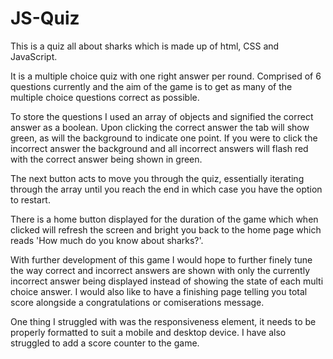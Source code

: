 # JS-Quiz

This is a quiz all about sharks which is made up of html, CSS and JavaScript.

It is a multiple choice quiz with one right answer per round. Comprised of 6 questions currently and the aim of the game is to get as many of the multiple choice questions correct as possible.

To store the questions I used an array of objects and signified the correct answer as a boolean. Upon clicking the correct answer the tab will show green, as will the background to indicate one point. If you were to click the incorrect answer the background and all incorrect answers will flash red with the correct answer being shown in green.

The next button acts to move you through the quiz, essentially iterating through the array until you reach the end in which case you have the option to restart. 

There is a home button displayed for the duration of the game which when clicked will refresh the screen and bright you back to the home page which reads 'How much do you know about sharks?'.

With further development of this game I would hope to further finely tune the way correct and incorrect answers are shown with only the currently incorrect answer being displayed instead of showing the state of each multi choice answer. I would also like to have a finishing page telling you total score alongside a congratulations or comiserations message.

One thing I struggled with was the responsiveness element, it needs to be properly formatted to suit a mobile and desktop device. I have also struggled to add a score counter to the game.


